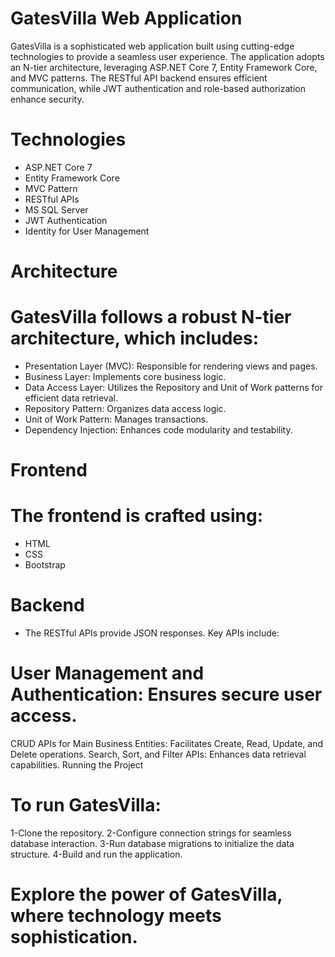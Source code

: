 # GatesVilla Web Application
GatesVilla is a sophisticated web application built using cutting-edge technologies to provide a seamless user experience. The application adopts an N-tier architecture, leveraging ASP.NET Core 7, Entity Framework Core, and MVC patterns. The RESTful API backend ensures efficient communication, while JWT authentication and role-based authorization enhance security.

# Technologies
* ASP.NET Core 7
* Entity Framework Core
* MVC Pattern
* RESTful APIs
* MS SQL Server
* JWT Authentication
* Identity for User Management

# Architecture
# GatesVilla follows a robust N-tier architecture, which includes:

* Presentation Layer (MVC): Responsible for rendering views and pages.
* Business Layer: Implements core business logic.
* Data Access Layer: Utilizes the Repository and Unit of Work patterns for efficient data retrieval.
* Repository Pattern: Organizes data access logic.
* Unit of Work Pattern: Manages transactions.
* Dependency Injection: Enhances code modularity and testability.

# Frontend
# The frontend is crafted using:
* HTML
* CSS
* Bootstrap

# Backend
* The RESTful APIs provide JSON responses. Key APIs include:

# User Management and Authentication: Ensures secure user access.
CRUD APIs for Main Business Entities: Facilitates Create, Read, Update, and Delete operations.
Search, Sort, and Filter APIs: Enhances data retrieval capabilities.
Running the Project

# To run GatesVilla:
1-Clone the repository.
2-Configure connection strings for seamless database interaction.
3-Run database migrations to initialize the data structure.
4-Build and run the application.

# Explore the power of GatesVilla, where technology meets sophistication.
